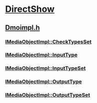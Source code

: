 # [DirectShow](../_dshow/index.md)
## [Dmoimpl.h](index.md)
### [IMediaObjectImpl::CheckTypesSet](../dmoimpl/nf-dmoimpl-imediaobjectimpl-checktypesset.md)
### [IMediaObjectImpl::InputType](../dmoimpl/nf-dmoimpl-imediaobjectimpl-inputtype.md)
### [IMediaObjectImpl::InputTypeSet](../dmoimpl/nf-dmoimpl-imediaobjectimpl-inputtypeset.md)
### [IMediaObjectImpl::OutputType](../dmoimpl/nf-dmoimpl-imediaobjectimpl-outputtype.md)
### [IMediaObjectImpl::OutputTypeSet](../dmoimpl/nf-dmoimpl-imediaobjectimpl-outputtypeset.md)
